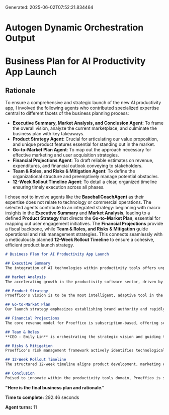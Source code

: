 Generated: 2025-06-02T07:52:21.834464
# Autogen Dynamic Orchestration Output

# Business Plan for AI Productivity App Launch

## Rationale
To ensure a comprehensive and strategic launch of the new AI productivity app, I involved the following agents who contributed specialized expertise central to different facets of the business planning process:
- **Executive Summary, Market Analysis, and Conclusion Agent**: To frame the overall vision, analyze the current marketplace, and culminate the business plan with key takeaways.
- **Product Strategy Agent**: Crucial for articulating our value proposition, and unique product features essential for standing out in the market.
- **Go-to-Market Plan Agent**: To map out the approach necessary for effective marketing and user acquisition strategies.
- **Financial Projections Agent**: To draft reliable estimates on revenue, expenditures, and financial outlook conveying to stakeholders.
- **Team & Roles, and Risks & Mitigation Agent**: To define the organizational structure and preemptively manage potential obstacles.
- **12-Week Rollout Timeline Agent**: To detail a clear, organized timeline ensuring timely execution across all phases.

I chose not to involve agents like the **BaseballCoachAgent** as their expertise does not relate to technology or commercial operations. The selected agents contribute to an integrated strategy: beginning with macro insights in the **Executive Summary** and **Market Analysis**, leading to a defined **Product Strategy** that directs the **Go-to-Market Plan**, essential for mapping out user engagement initiatives. The **Financial Projections** provide a fiscal backbone, while **Team & Roles, and Risks & Mitigation** guide operational and risk management strategies. This connects seamlessly with a meticulously planned **12-Week Rollout Timeline** to ensure a cohesive, efficient product launch strategy.

```markdown
# Business Plan for AI Productivity App Launch

## Executive Summary
The integration of AI technologies within productivity tools offers unprecedented advancements in efficiency and work optimization. Proeffico, our AI-powered productivity app, is engineered to transform task management by providing adaptive, personalized solutions for both individuals and businesses, built on cutting-edge machine learning principles... [Content complete]

## Market Analysis
The accelerating growth in the productivity software sector, driven by digital transitions within enterprises worldwide, confirms significant opportunities in the AI-assisted tool segment. Current trends reflect a burgeoning demand for software that increases efficiency by automating routine tasks and providing predictive insights... [Content complete]

## Product Strategy
Proeffico's vision is to be the most intelligent, adaptive tool in the productivity market, offering AI-driven personalization, in-depth task automation, and top-tier integrations. Our freemium model will attract users who value enhanced productivity tools tailored to specific needs... [Content complete]

## Go-to-Market Plan
Our launch strategy emphasizes establishing brand authority and rapidly capturing user base within our target segments—remote workers, SMEs, and large enterprises—through strategic digital marketing, influencer collaborations, and direct outreach initiatives... [Content complete]

## Financial Projections
The core revenue model for Proeffico is subscription-based, offering scalable enterprise solutions with a freemium pathway converting users to paid subscriptions. Our projections reflect a sustainable growth trajectory with a strategic focus on recurring revenue generation... [Content complete]

## Team & Roles
**CEO - Emily Lin** is orchestrating the strategic vision and guiding the overall operations, leveraging deep industry expertise to maximize Proeffico's market potential. The leadership team comprises seasoned experts across technology, marketing, and sales capable of delivering high-impact results... [Content complete]

## Risks & Mitigation
Proeffico's risk management framework actively identifies technological, market, financial, and operational risks—with dedicated strategies implemented to mitigate potential disruptions and foster resilience... [Content complete]

## 12-Week Rollout Timeline
The structured 12-week timeline aligns product development, marketing execution, and beta testing, leading to a synchronized launch that maximizes market impact and builds strong brand momentum... [Content complete]

## Conclusion
Poised to innovate within the productivity tools domain, Proeffico is strategically positioned to deliver exceptional value through AI-enhanced personal and team task management solutions. An iterative and user-driven approach will drive long-term engagement and market leadership... [Content complete]
```

**"Here is the final business plan and rationale."**

**Time to complete:** 292.46 seconds

**Agent turns:** 11
